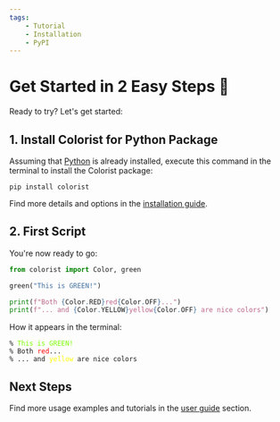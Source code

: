 ```yaml
---
tags:
    - Tutorial
    - Installation
    - PyPI
---
```


# Get Started in 2 Easy Steps 🚀
Ready to try? Let's get started:

## 1. Install Colorist for Python Package
Assuming that [Python](https://www.python.org/) is already installed, execute this command in the terminal to install the Colorist package:

```shell title=""
pip install colorist
```

Find more details and options in the [installation guide](installation.md).

## 2. First Script
You're now ready to go:

```python linenums="1"
from colorist import Color, green

green("This is GREEN!")

print(f"Both {Color.RED}red{Color.OFF}...")
print(f"... and {Color.YELLOW}yellow{Color.OFF} are nice colors")
```

How it appears in the terminal:

<pre><code>% <font color="lawngreen">This is GREEN!</font>
% Both <font color="red">red</font>...
% ... and <font color="yellow">yellow</font> are nice colors</code></pre>

## Next Steps
Find more usage examples and tutorials in the [user guide](../user-guide/index.md) section.
